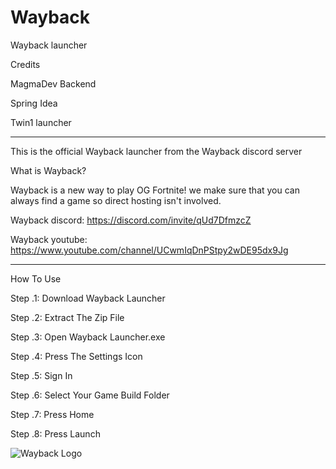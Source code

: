 # Wayback
Wayback launcher

Credits

MagmaDev Backend

Spring Idea 

Twin1 launcher



-------------------------------------------------------------------------------------------------------------------------------------------------

This is the official Wayback launcher from the Wayback discord server

What is Wayback?

Wayback is a new way to play OG Fortnite! we make sure that you can always find a game so direct hosting isn't involved.

Wayback discord: https://discord.com/invite/qUd7DfmzcZ

Wayback youtube: https://www.youtube.com/channel/UCwmIqDnPStpy2wDE95dx9Jg

-------------------------------------------------------------------------------------------------------------------------------------------------

How To Use

Step .1: Download Wayback Launcher 

Step .2: Extract The Zip File

Step .3: Open Wayback Launcher.exe

Step .4: Press The Settings Icon

Step .5: Sign In

Step .6: Select Your Game Build Folder

Step .7: Press Home 

Step .8: Press Launch

![Wayback Logo](https://user-images.githubusercontent.com/72167950/211964082-32e7e56a-81e2-4210-b694-228a437a0e07.jpg)
